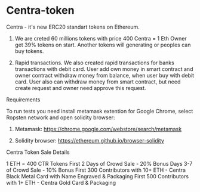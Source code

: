 <h1>Centra-token</h1>

Centra - it's new ERC20 standart tokens on Ethereum.

1) We are creted 60 millions tokens with price 400 Centra = 1 Eth
Owner get 39% tokens on start. 
Another tokens will generating or peoples can buy tokens.

2) Rapid transactions.
We also created rapid transactions for banks transactions with debit card.
User add own money in smart contract and owner contract withdraw money from balance, when user buy with debit card.
User also can withdraw money from smart contract, but need create request and owner need approve this request.


Requirements

To run tests you need install metamask extention for Google Chrome, select Ropsten network and open solidity browser:

1) Metamask: https://chrome.google.com/webstore/search/metamask

2) Solidity browser: https://ethereum.github.io/browser-solidity

Centra Token Sale Details

1 ETH = 400 CTR Tokens
First 2 Days of Crowd Sale - 20% Bonus
Days 3-7 of Crowd Sale - 10% Bonus
First 300 Contributors with 10+ ETH - Centra Black Metal Card with Name Engraved & Packaging
First 500 Contributors  with 1+ ETH - Centra Gold Card & Packaging